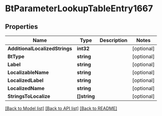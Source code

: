 # BtParameterLookupTableEntry1667

## Properties

Name | Type | Description | Notes
------------ | ------------- | ------------- | -------------
**AdditionalLocalizedStrings** | **int32** |  | [optional] 
**BtType** | **string** |  | [optional] 
**Label** | **string** |  | [optional] 
**LocalizableName** | **string** |  | [optional] 
**LocalizedLabel** | **string** |  | [optional] 
**LocalizedName** | **string** |  | [optional] 
**StringsToLocalize** | **[]string** |  | [optional] 

[[Back to Model list]](../README.md#documentation-for-models) [[Back to API list]](../README.md#documentation-for-api-endpoints) [[Back to README]](../README.md)


